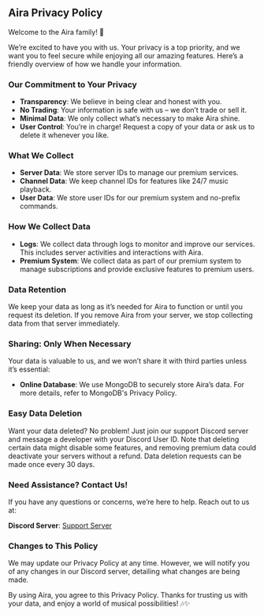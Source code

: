## Aira Privacy Policy

Welcome to the Aira family! 🎵

We’re excited to have you with us. Your privacy is a top priority, and we want you to feel secure while enjoying all our amazing features. Here’s a friendly overview of how we handle your information.

### Our Commitment to Your Privacy

- **Transparency**: We believe in being clear and honest with you.
- **No Trading**: Your information is safe with us – we don’t trade or sell it.
- **Minimal Data**: We only collect what’s necessary to make Aira shine.
- **User Control**: You’re in charge! Request a copy of your data or ask us to delete it whenever you like.

### What We Collect

- **Server Data**: We store server IDs to manage our premium services.
- **Channel Data**: We keep channel IDs for features like 24/7 music playback.
- **User Data**: We store user IDs for our premium system and no-prefix commands.

### How We Collect Data

- **Logs**: We collect data through logs to monitor and improve our services. This includes server activities and interactions with Aira.
- **Premium System**: We collect data as part of our premium system to manage subscriptions and provide exclusive features to premium users.

### Data Retention

We keep your data as long as it’s needed for Aira to function or until you request its deletion. If you remove Aira from your server, we stop collecting data from that server immediately.

### Sharing: Only When Necessary

Your data is valuable to us, and we won’t share it with third parties unless it’s essential:

- **Online Database**: We use MongoDB to securely store Aira’s data. For more details, refer to MongoDB's Privacy Policy.

### Easy Data Deletion

Want your data deleted? No problem! Just join our support Discord server and message a developer with your Discord User ID. Note that deleting certain data might disable some features, and removing premium data could deactivate your servers without a refund. Data deletion requests can be made once every 30 days.

### Need Assistance? Contact Us!

If you have any questions or concerns, we’re here to help. Reach out to us at:

**Discord Server**: [Support Server](https://discord.com/invite/WjMq6auHqc)

### Changes to This Policy

We may update our Privacy Policy at any time. However, we will notify you of any changes in our Discord server, detailing what changes are being made.

By using Aira, you agree to this Privacy Policy. Thanks for trusting us with your data, and enjoy a world of musical possibilities! 🎶✨
